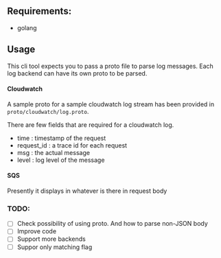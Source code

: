 ## Requirements:
- golang


## Usage

This cli tool expects you to pass a proto file to parse log messages. Each log backend can have its own proto to be parsed.

#### Cloudwatch
A sample proto for a sample cloudwatch log stream has been provided in `proto/cloudwatch/log.proto`.

There are few fields that are required for a cloudwatch log.
- time         : timestamp of the request
- request_id   : a trace id for each request
- msg          : the actual message
- level        : log level of the message


#### SQS

Presently it displays in whatever is there in request body


### TODO:
- [ ] Check possibility of using proto. And how to parse non-JSON body
- [ ] Improve code
- [ ] Support more backends
- [ ] Suppor only matching flag
